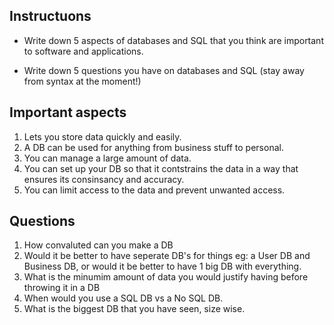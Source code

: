## Instructuons 

- Write down 5 aspects of databases and SQL that you think are important to software and applications.

- Write down 5 questions you have on databases and SQL (stay away from syntax at the moment!)

## Important aspects 

1. Lets you store data quickly and easily.
1. A DB can be used for anything from business stuff to personal. 
1. You can manage a large amount of data.
1. You can set up your DB so that it contstrains the data in a way that ensures its consinsancy and accuracy. 
1. You can limit access to the data and prevent unwanted access. 
   

## Questions 

1. How convaluted can you make a DB
2. Would it be better to have seperate DB's for things eg: a User DB and Business DB, or would it be better to have 1 big DB with everything.
3. What is the minumim amount of data you would justify having before throwing it in a DB
4. When would you use a SQL DB vs a No SQL DB.
5. What is the biggest DB that you have seen, size wise.